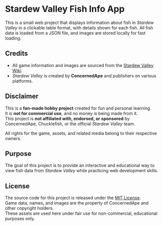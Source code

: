 # Stardew Valley Fish Info App

This is a small web project that displays information about fish in *Stardew Valley* in a clickable table format, with details shown for each fish. All fish data is loaded from a JSON file, and images are stored locally for fast loading.

## Credits

- All game information and images are sourced from the [Stardew Valley Wiki](https://stardewvalleywiki.com/Stardew_Valley_Wiki).  
- *Stardew Valley* is created by **ConcernedApe** and publishers on various platforms.

## Disclaimer

This is a **fan-made hobby project** created for fun and personal learning.  
It is **not for commercial use**, and no money is being made from it.  
This project is **not affiliated with, endorsed, or sponsored** by ConcernedApe, Chucklefish, or the official *Stardew Valley* team.  

All rights for the game, assets, and related media belong to their respective owners.

## Purpose

The goal of this project is to provide an interactive and educational way to view fish data from *Stardew Valley* while practicing web development skills.

## License

The source code for this project is released under the [MIT License](LICENSE).  
Game data, names, and images are the property of ConcernedApe and other copyright holders.  
These assets are used here under fair use for non-commercial, educational purposes only.